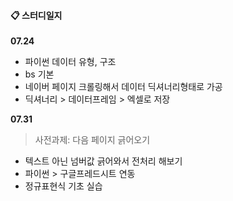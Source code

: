 #### 📋 스터디일지
**07.24**
* 파이썬 데이터 유형, 구조
* bs 기본
* 네이버 페이지 크롤링해서 데이터 딕셔너리형태로 가공
* 딕셔너리 > 데이터프레임 > 엑셀로 저장

**07.31**
> 사전과제: 다음 페이지 긁어오기

* 텍스트 아닌 넘버값 긁어와서 전처리 해보기
* 파이썬 > 구글프레드시트 연동
* 정규표현식 기초 실습
